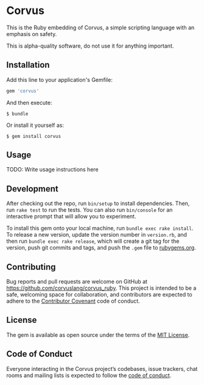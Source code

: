 # Corvus

This is the Ruby embedding of Corvus, a simple scripting language with an emphasis on safety.

This is alpha-quality software, do not use it for anything important.

## Installation

Add this line to your application's Gemfile:

```ruby
gem 'corvus'
```

And then execute:

    $ bundle

Or install it yourself as:

    $ gem install corvus

## Usage

TODO: Write usage instructions here

## Development

After checking out the repo, run `bin/setup` to install dependencies. Then, run `rake test` to run the tests. You can also run `bin/console` for an interactive prompt that will allow you to experiment.

To install this gem onto your local machine, run `bundle exec rake install`. To release a new version, update the version number in `version.rb`, and then run `bundle exec rake release`, which will create a git tag for the version, push git commits and tags, and push the `.gem` file to [rubygems.org](https://rubygems.org).

## Contributing

Bug reports and pull requests are welcome on GitHub at https://github.com/corvuslang/corvus_ruby. This project is intended to be a safe, welcoming space for collaboration, and contributors are expected to adhere to the [Contributor Covenant](http://contributor-covenant.org) code of conduct.

## License

The gem is available as open source under the terms of the [MIT License](https://opensource.org/licenses/MIT).

## Code of Conduct

Everyone interacting in the Corvus project’s codebases, issue trackers, chat rooms and mailing lists is expected to follow the [code of conduct](https://github.com/corvuslang/corvus_ruby/blob/master/CODE_OF_CONDUCT.md).
